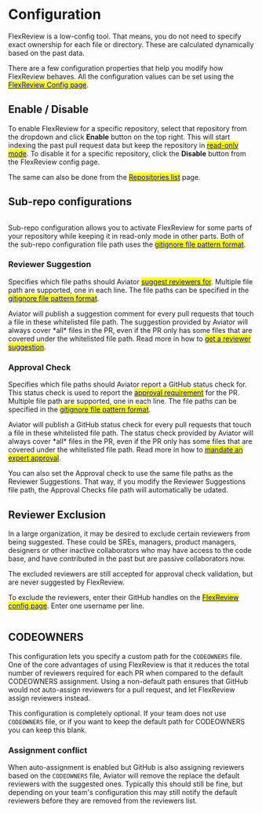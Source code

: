 # Configuration

FlexReview is a low-config tool. That means, you do not need to specify exact ownership for each file or directory. These are calculated dynamically based on the past data.

There are a few configuration properties that help you modify how FlexReview behaves. All the configuration values can be set using the [<mark style="color:blue;">FlexReview Config page</mark>](https://app.aviator.co/flexreview/config).

## Enable / Disable

To enable FlexReview for a specific repository, select that repository from the dropdown and click **Enable** button on the top right. This will start indexing the past pull request data but keep the repository in [<mark style="color:blue;">read-only mode</mark>](../concepts/read-only-mode.md). To disable it for a specific repository, click the **Disable** button from the FlexReview config page.

The same can also be done from the [<mark style="color:blue;">Repositories list</mark>](https://app.aviator.co/github/repos) page.

## Sub-repo configurations

<figure><img src="../../.gitbook/assets/Screenshot 2024-02-10 at 2.52.00 PM.png" alt=""><figcaption></figcaption></figure>

Sub-repo configuration allows you to activate FlexReview for some parts of your repository while keeping it in read-only mode in other parts. Both of the sub-repo configuration file path uses the [<mark style="color:blue;">gitignore file pattern format</mark>](https://git-scm.com/docs/gitignore#\_pattern\_format).

### Reviewer Suggestion

Specifies which file paths should Aviator [<mark style="color:blue;">suggest reviewers for</mark>](../concepts/reviewer-suggestion-and-assignment.md). Multiple file path are supported, one in each line. The file paths can be specified in the [<mark style="color:blue;">gitignore file pattern format</mark>](https://git-scm.com/docs/gitignore#\_pattern\_format).

Aviator will publish a suggestion comment for every pull requests that touch a file in these whitelisted file path. The suggestion provided by Aviator will always cover \*all\* files in the PR, even if the PR only has some files that are covered under the whitelisted file path. Read more in how to [<mark style="color:blue;">get a reviewer suggestion</mark>](../how-to-guides/get-reviewer-suggestion.md).

### Approval Check

Specifies which file paths should Aviator report a GitHub status check for. This status check is used to report the [<mark style="color:blue;">approval requirement</mark>](../concepts/approval-requirements.md) for the PR. Multiple file path are supported, one in each line. The file paths can be specified in the [<mark style="color:blue;">gitignore file pattern format</mark>](https://git-scm.com/docs/gitignore#\_pattern\_format).

Aviator will publish a GitHub status check for every pull requests that touch a file in these whitelisted file path. The status check provided by Aviator will always cover \*all\* files in the PR, even if the PR only has some files that are covered under the whitelisted file path. Read more in how to [<mark style="color:blue;">mandate an expert approval</mark>](../how-to-guides/mandate-an-expert-approval.md).

You can also set the Approval check to use the same file paths as the Reviewer Suggestions. That way, if you modify the Reviewer Suggestions file path, the Approval Checks file path will automatically be udated.



## Reviewer Exclusion

In a large organization, it may be desired to exclude certain reviewers from being suggested. These could be SREs, managers, product managers, designers or other inactive collaborators who may have access to the code base, and have contributed in the past but are passive collaborators now.&#x20;

The excluded reviewers are still accepted for approval check validation, but are never suggested by FlexReview.

To exclude the reviewers, enter their GitHub handles on the [<mark style="color:blue;">FlexReview config page</mark>](https://app.aviator.co/flexreview/config). Enter one username per line.

<figure><img src="../../.gitbook/assets/Screenshot 2024-02-10 at 2.43.57 PM (1).png" alt=""><figcaption></figcaption></figure>

## CODEOWNERS

This configuration lets you specify a custom path for the `CODEOWNERS` file. One of the core advantages of using FlexReview is that it reduces the total number of reviewers required for each PR when compared to the default CODEOWNERS assignment. Using a non-default path ensures that GitHub would not auto-assign reviewers for a pull request, and let FlexReview assign reviewers instead.

This configuration is completely optional. If your team does not use `CODEOWNERS` file, or if you want to keep the default path for CODEOWNERS you can keep this blank.

### Assignment conflict

When auto-assignment is enabled but GitHub is also assigning reviewers based on the `CODEOWNERS` file, Aviator will remove the replace the default reviewers with the suggested ones. Typically this should still be fine, but depending on your team's configuration this may still notify the default reviewers before they are removed from the reviewers list.
